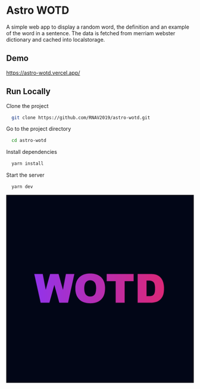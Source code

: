 
# Astro WOTD

A simple web app to display a random word, the definition and an example of the word in a sentence. The data is fetched from merriam webster dictionary and cached into localstorage.

## Demo

https://astro-wotd.vercel.app/


## Run Locally

Clone the project

```bash
  git clone https://github.com/RNAV2019/astro-wotd.git
```

Go to the project directory

```bash
  cd astro-wotd
```

Install dependencies

```bash
  yarn install
```

Start the server

```bash
  yarn dev
```


![Logo](https://raw.githubusercontent.com/RNAV2019/astro-wotd/master/public/icon-512x512.png?token=GHSAT0AAAAAACDFXC7SDXVZL7ICGBYNXX2EZEFTJJQ)

